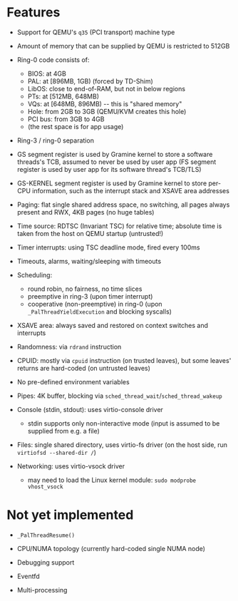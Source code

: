 # Features

- Support for QEMU's `q35` (PCI transport) machine type

- Amount of memory that can be supplied by QEMU is restricted to 512GB

- Ring-0 code consists of:
  - BIOS:    at 4GB
  - PAL:     at [896MB, 1GB) (forced by TD-Shim)
  - LibOS:   close to end-of-RAM, but not in below regions
  - PTs:     at [512MB, 648MB)
  - VQs:     at [648MB, 896MB) -- this is "shared memory"
  - Hole:    from 2GB to 3GB (QEMU/KVM creates this hole)
  - PCI bus: from 3GB to 4GB
  - (the rest space is for app usage)

- Ring-3 / ring-0 separation

- GS segment register is used by Gramine kernel to store a software threads's
  TCB, assumed to never be used by user app (FS segment register is used by user
  app for its software thread's TCB/TLS)

- GS-KERNEL segment register is used by Gramine kernel to store per-CPU
  information, such as the interrupt stack and XSAVE area addresses

- Paging: flat single shared address space, no switching, all pages always
  present and RWX, 4KB pages (no huge tables)

- Time source: RDTSC (Invariant TSC) for relative time; absolute time is taken
  from the host on QEMU startup (untrusted!)

- Timer interrupts: using TSC deadline mode, fired every 100ms

- Timeouts, alarms, waiting/sleeping with timeouts

- Scheduling:
  - round robin, no fairness, no time slices
  - preemptive in ring-3 (upon timer interrupt)
  - cooperative (non-preemptive) in ring-0 (upon `_PalThreadYieldExecution` and
    blocking syscalls)

- XSAVE area: always saved and restored on context switches and interrupts

- Randomness: via `rdrand` instruction

- CPUID: mostly via `cpuid` instruction (on trusted leaves), but some leaves'
  returns are hard-coded (on untrusted leaves)

- No pre-defined environment variables

- Pipes: 4K buffer, blocking via `sched_thread_wait`/`sched_thread_wakeup`

- Console (stdin, stdout): uses virtio-console driver
  - stdin supports only non-interactive mode (input is assumed to be supplied
    from e.g. a file)

- Files: single shared directory, uses virtio-fs driver
  (on the host side, run `virtiofsd --shared-dir /`)

- Networking: uses virtio-vsock driver
  - may need to load the Linux kernel module: `sudo modprobe vhost_vsock`

# Not yet implemented

- `_PalThreadResume()`

- CPU/NUMA topology (currently hard-coded single NUMA node)

- Debugging support

- Eventfd

- Multi-processing
